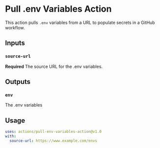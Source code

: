 # Pull .env Variables Action

This action pulls `.env` variables from a URL to populate secrets in a GitHub workflow.

## Inputs

### `source-url`

**Required** The source URL for the .env variables.

## Outputs

### `env`

The .env variables

## Usage

```yaml
uses: actions/pull-env-variables-action@v1.0
with:
  source-url: https://www.example.com/envs
```